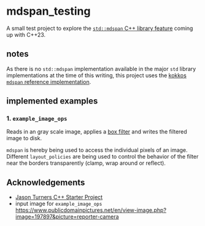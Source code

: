 # mdspan_testing

A small test project to explore the [`std::mdspan` C++ library feature](https://en.cppreference.com/w/cpp/container/mdspan) coming up with C++23.

## notes

As there is no `std::mdspan` implementation available in the major `std` library implementations at the time of this writing, this project uses the [kokkos `mdspan` reference implementation](https://github.com/kokkos/mdspan).

## implemented examples

### 1. `example_image_ops`

Reads in an gray scale image, applies a [box filter](https://en.wikipedia.org/wiki/Box_blur) and writes the filtered image to disk.

`mdspan` is hereby being used to access the individual pixels of an image. Different `layout_policies` are being used to control the behavior of the filter near the borders transparently (clamp, wrap around or reflect).


## Acknowledgements

* [Jason Turners C++ Starter Project](https://github.com/cpp-best-practices/cpp_starter_project)
* input image for `example_image_ops` https://www.publicdomainpictures.net/en/view-image.php?image=197897&picture=reporter-camera